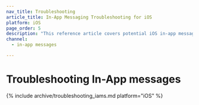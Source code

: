 ```yaml
---
nav_title: Troubleshooting
article_title: In-App Messaging Troubleshooting for iOS
platform: iOS
page_order: 5
description: "This reference article covers potential iOS in-app message troubleshooting topics."
channel:
  - in-app messages

---
```


# Troubleshooting In-App messages

{% include archive/troubleshooting_iams.md platform="iOS" %}
